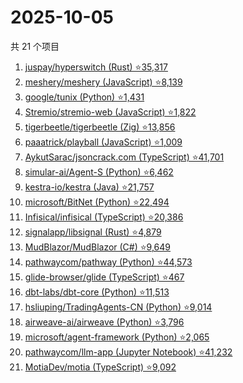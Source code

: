 # 2025-10-05

共 21 个项目

<!-- BEGIN GITHUB -->
<!-- 最后更新时间 2025-10-05 06:07:33 +0800 -->
1. [juspay/hyperswitch (Rust) ⭐35,317](https://github.com/juspay/hyperswitch)
1. [meshery/meshery (JavaScript) ⭐8,139](https://github.com/meshery/meshery)
1. [google/tunix (Python) ⭐1,431](https://github.com/google/tunix)
1. [Stremio/stremio-web (JavaScript) ⭐1,822](https://github.com/Stremio/stremio-web)
1. [tigerbeetle/tigerbeetle (Zig) ⭐13,856](https://github.com/tigerbeetle/tigerbeetle)
1. [paaatrick/playball (JavaScript) ⭐1,009](https://github.com/paaatrick/playball)
1. [AykutSarac/jsoncrack.com (TypeScript) ⭐41,701](https://github.com/AykutSarac/jsoncrack.com)
1. [simular-ai/Agent-S (Python) ⭐6,462](https://github.com/simular-ai/Agent-S)
1. [kestra-io/kestra (Java) ⭐21,757](https://github.com/kestra-io/kestra)
1. [microsoft/BitNet (Python) ⭐22,494](https://github.com/microsoft/BitNet)
1. [Infisical/infisical (TypeScript) ⭐20,386](https://github.com/Infisical/infisical)
1. [signalapp/libsignal (Rust) ⭐4,879](https://github.com/signalapp/libsignal)
1. [MudBlazor/MudBlazor (C#) ⭐9,649](https://github.com/MudBlazor/MudBlazor)
1. [pathwaycom/pathway (Python) ⭐44,573](https://github.com/pathwaycom/pathway)
1. [glide-browser/glide (TypeScript) ⭐467](https://github.com/glide-browser/glide)
1. [dbt-labs/dbt-core (Python) ⭐11,513](https://github.com/dbt-labs/dbt-core)
1. [hsliuping/TradingAgents-CN (Python) ⭐9,014](https://github.com/hsliuping/TradingAgents-CN)
1. [airweave-ai/airweave (Python) ⭐3,796](https://github.com/airweave-ai/airweave)
1. [microsoft/agent-framework (Python) ⭐2,065](https://github.com/microsoft/agent-framework)
1. [pathwaycom/llm-app (Jupyter Notebook) ⭐41,232](https://github.com/pathwaycom/llm-app)
1. [MotiaDev/motia (TypeScript) ⭐9,092](https://github.com/MotiaDev/motia)
<!-- END GITHUB -->